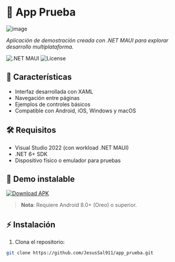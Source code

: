 # 📱 App Prueba

![image](https://github.com/user-attachments/assets/e04dc957-a461-4128-850a-3eb66a635942)


*Aplicación de demostración creada con .NET MAUI para explorar desarrollo multiplataforma.*

![.NET MAUI](https://img.shields.io/badge/.NET%20MAUI-512BD4?logo=.net&logoColor=white)
![License](https://img.shields.io/github/license/JesusSal911/app_prueba?color=blue)

## 🚀 Características
- Interfaz desarrollada con XAML
- Navegación entre páginas
- Ejemplos de controles básicos
- Compatible con Android, iOS, Windows y macOS

## 🛠️ Requisitos
- Visual Studio 2022 (con workload .NET MAUI)
- .NET 6+ SDK
- Dispositivo físico o emulador para pruebas

## 📱 Demo instalable

[![Download APK](https://img.shields.io/badge/Descargar%20APK-v1.0.0-brightgreen?style=for-the-badge&logo=android)](https://github.com/JesusSal911/app_prueba/releases/download/v1.0.0/app-release.apk)
> **Nota**: Requiere Android 8.0+ (Oreo) o superior.
## ⚡ Instalación
1. Clona el repositorio:
```bash
git clone https://github.com/JesusSal911/app_prueba.git

